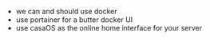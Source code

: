 - we can and should use docker
- use portainer for a butter docker UI
- use casaOS as the online home interface for your server